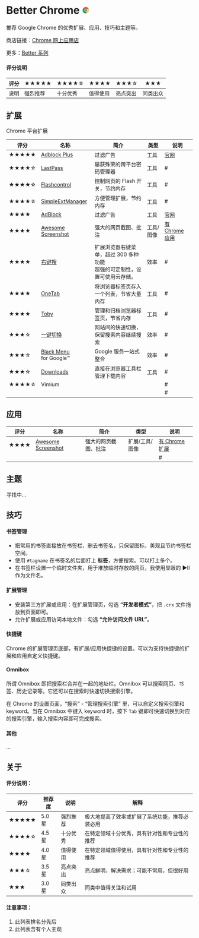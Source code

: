 # Better Chrome ![](assets/img/better-chrome-mini.png)

推荐 Google Chrome 的优秀扩展、应用、技巧和主题等。 

商店链接：[Chrome 网上应用店](https://chrome.google.com/webstore/category/apps)

更多：[Better 系列](./README.md)

#### 评分说明

| 评分 |★★★★★ | ★★★★☆ | ★★★★ |★★★☆ |★★★   |
| --- | ---  | --- | --- | --- | --- |
| 说明 | 强烈推荐  | 十分优秀 | 值得使用 | 亮点突出 | 同类出众 |


## 扩展
Chrome 平台扩展

| 评分 | 名称 | 简介 | 类型 | 说明 |
| --- | --- | --- | --- | --- |
| ★★★★★ | [Adblock Plus][adblockplus] | 过滤广告 | 工具 | [官网][adblockplus-home] |
| ★★★★☆ | [LastPass] | 屡获殊荣的跨平台密码管理器 | 工具 | # |
| ★★★★☆ | [Flashcontrol] | 控制网页的 Flash 开关，节约内存 | 工具 | # |
| ★★★★☆ | [SimpleExtManager][simpleextmanager] | 方便管理扩展，节约内存 | 工具 | # |
| ★★★★ | [AdBlock][adblock] | 过滤广告 | 工具 | [官网][adblock-home] |
| ★★★★ | [Awesome Screenshot] | 强大的网页截图、批注 | 工具/图像 | [有 Chrome 应用][Awesome Screenshot App] |
| ★★★★ | [右键搜] | 扩展浏览器右键菜单，超过 300 多种功能<br>超强的可定制性，设置可使用云存储。 | 效率 | # |
| ★★★★ | [OneTab] | 将浏览器标签页存入一个列表，节省大量内存 | 工具 | # |
| ★★★★ | [Toby] | 管理和归档浏览器标签页，节省内存 | 工具 | # |
| ★★★☆ | [一键切换] | 网站间的快速切换，保留搜索内容继续搜索 | 效率 | # |
| ★★★☆ | [Black Menu] <br>for Google™ | Google 服务一站式整合 | 效率 | # |
| ★★★☆ | [Downloads] | 直接在浏览器工具栏管理下载内容 | 工具 | # |
| ★★★★☆ | Vimium |  |  | # |
|  |  |  |  | # |



[adblockplus]: https://chrome.google.com/webstore/detail/adblock-plus/cfhdojbkjhnklbpkdaibdccddilifddb
[adblockplus-home]: https://adblockplus.org/

[simpleextmanager]: https://chrome.google.com/webstore/detail/simpleextmanager/kniehgiejgnnpgojkdhhjbgbllnfkfdk

[Flashcontrol]: https://chrome.google.com/webstore/detail/flashcontrol/mfidmkgnfgnkihnjeklbekckimkipmoe

[adblock]: https://chrome.google.com/webstore/detail/adblock/gighmmpiobklfepjocnamgkkbiglidom
[adblock-home]: https://getadblock.com/

[一键切换]: https://chrome.google.com/webstore/detail/%E4%B8%80%E9%94%AE%E5%88%87%E6%8D%A2/fknieppmhfgnjilnkdeoegocjkijpbfh

[OneTab]: https://chrome.google.com/webstore/detail/onetab/chphlpgkkbolifaimnlloiipkdnihall
[Toby]: https://chrome.google.com/webstore/detail/hddnkoipeenegfoeaoibdmnaalmgkpip

[LastPass]: https://lastpass.com/

[Black Menu]: https://carlosjeurissen.com/black-menu-for-google

[Downloads]: https://chrome.google.com/webstore/detail/downloads-your-download-b/gjihnjejboipjmadkpmknccijhibnpfe

[Awesome Screenshot]: http://www.awesomescreenshot.com/
[Awesome Screenshot App]: https://chrome.google.com/webstore/detail/awesome-screenshot-app/mfpiaehgjbbfednooihadalhehabhcjo

[右键搜]: https://chrome.google.com/webstore/detail/context-menus/phlfmkfpmphogkomddckmggcfpmfchpn

## 应用

| 评分 | 名称 | 简介 | 类型 | 说明 |
| --- | --- | --- | --- | --- |
| ★★★★ | [Awesome Screenshot] | 强大的网页截图、批注 | 扩展/工具/图像 | [有 Chrome 扩展][Awesome Screenshot] |
|  |  |  |  | # |


## 主题
寻找中...

## 技巧

#### 书签管理
- 把常用的书签直接放在书签栏，删去书签名，只保留图标，美观且节约书签栏空间。
- 使用 `#tagname` 在书签名的后面打上 **标签**，方便搜索。可以打上多个。
- 在书签栏设置一个临时文件夹，用于堆放临时存放的网页，我使用显眼的 ▶︎II 作为文件名。

#### 扩展管理
- 安装第三方扩展或应用：在扩展管理页，勾选 **“开发者模式”**，把 `.crx` 文件拖放到页面即可。
- 允许扩展或应用访问本地文件：勾选 **“允许访问文件 URL”**。

#### 快捷键
Chrome 的扩展管理页底部，有扩展/应用快捷键的设置。可以为支持快捷键的扩展和应用自定义快捷键。

#### Omnibox
所谓 Omnibox 即把搜索栏合并在一起的地址栏。Omnibox 可以搜索网页、书签、历史记录等。它还可以在搜索时快速切换搜索引擎。

在 Chrome 的设置页面，“搜索” - “管理搜索引擎” 里，可以自定义搜索引擎和 keyword。当在 Omnibox 中键入 keyword 时，按下 `Tab` 键即可快速切换到对应的搜索引擎，输入搜索内容即可完成搜索。

#### 其他
...


## 关于

#### 评分说明：

| 评分  | 推荐度 | 说明 | 解释 |
| ---  | --- | --- | --- |
|★★★★★ | 5.0 星 | 强烈推荐 | 极大地提高了效率或扩展了系统功能，推荐必装必用 |
|★★★★☆ | 4.5 星 | 十分优秀 | 在特定领域十分优秀，具有针对性和专业性的推荐 |
|★★★★  | 4.0 星 | 值得使用 | 在特定领域值得使用，具有针对性和专业性的推荐 |
|★★★☆  | 3.5 星 | 亮点突出 | 亮点鲜明，解决需求；可能不常用，但很好用 |
|★★★   | 3.0 星 | 同类出众 | 同类中值得关注和试用 |

#### 注意事项：
1. 此列表排名分先后
2. 此列表含有个人主观
